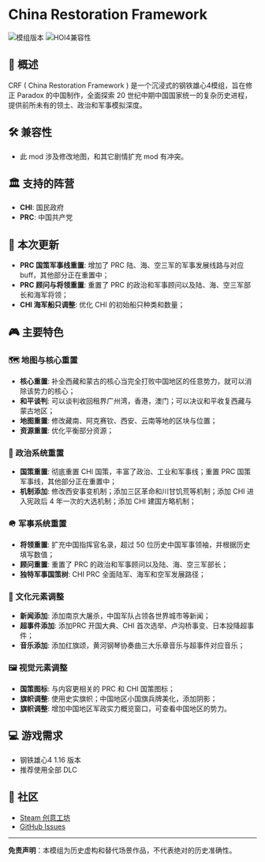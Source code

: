 # China Restoration Framework
![模组版本](https://img.shields.io/badge/版本-2025.3-blue)
![HOI4兼容性](https://img.shields.io/badge/HOI4-1.16-green)

## 🌟 概述
CRF ( China Restoration Framework ) 是一个沉浸式的钢铁雄心4模组，旨在修正 Paradox 的中国制作，全面探索 20 世纪中期中国国家统一的复杂历史进程，提供前所未有的领土、政治和军事模拟深度。

## 🛠️ 兼容性
- 此 mod 涉及修改地图，和其它剧情扩充 mod 有冲突。

## 🏛️ 支持的阵营
- **CHI**: 国民政府
- **PRC**: 中国共产党

## 🔄 **本次更新**
- **PRC 国策军事线重置**: 增加了 PRC 陆、海、空三军的军事发展线路与对应 buff，其他部分正在重置中；
- **PRC 顾问与将领重置**: 重置了 PRC 的政治和军事顾问以及陆、海、空三军部长和海军将领；
- **CHI 海军船只调整**: 优化 CHI 的初始船只种类和数量；

## 🎮 主要特色
### 🗺️ 地图与核心重置
- **核心重置**: 补全西藏和蒙古的核心当完全打败中国地区的任意势力，就可以消除该势力的核心；
- **和平谈判**: 可以谈判收回租界广州湾，香港，澳门；可以决议和平收复西藏与蒙古地区；
- **地图重置**: 修改藏南、阿克赛钦、西安、云南等地的区块与位置；
- **资源重置**: 优化平衡部分资源；
### 🚩 政治系统重置
- **国策重置**: 彻底重置 CHI 国策，丰富了政治、工业和军事线；重置 PRC 国策军事线，其他部分正在重置中；
- **机制添加**: 修改西安事变机制；添加三区革命和川甘饥荒等机制；添加 CHI 进入宪政后 4 年一次的大选机制；添加 CHI 建国方略机制；
### 🪖 军事系统重置
- **将领重置**: 扩充中国指挥官名录，超过 50 位历史中国军事领袖，并根据历史填写数值；
- **顾问重置**: 重置了 PRC 的政治和军事顾问以及陆、海、空三军部长；
- **独特军事国策树**: CHI PRC 全面陆军、海军和空军发展路径；
### 📰 文化元素调整
- **新闻添加**: 添加南京大屠杀，中国军队占领各世界城市等新闻；
- **超事件添加**: 添加PRC 开国大典、CHI 首次选举、卢沟桥事变、日本投降超事件；
- **音乐添加**: 添加红旗颂，黄河钢琴协奏曲三大乐章音乐与超事件对应音乐；
### 🖼️ 视觉元素调整
- **国策图标**: 与内容更相关的 PRC 和 CHI 国策图标；
- **旗帜调整**: 使用史实旗帜；中国地区小国旗兵牌美化，添加阴影；
- **旗帜调整**: 增加中国地区军政实力概览窗口，可查看中国地区的势力。

## 💻 游戏需求
- 钢铁雄心4 1.16 版本
- 推荐使用全部 DLC

## 💬 社区
- [Steam 创意工坊](https://steamcommunity.com/sharedfiles/filedetails/?id=2038163547)
- [GitHub Issues](https://github.com/Extremeer/crf-mod-hoi4/issues)

---

**免责声明**：本模组为历史虚构和替代场景作品，不代表绝对的历史准确性。